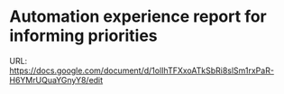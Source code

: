 # Automation experience report for informing priorities

URL: https://docs.google.com/document/d/1olIhTFXxoATkSbRi8slSm1rxPaR-H6YMrUQuaYGnyY8/edit
